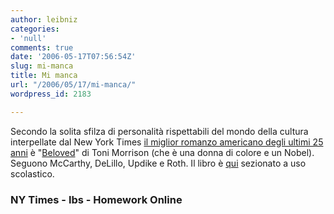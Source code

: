 ```yaml
---
author: leibniz
categories:
- 'null'
comments: true
date: '2006-05-17T07:56:54Z'
slug: mi-manca
title: Mi manca
url: "/2006/05/17/mi-manca/"
wordpress_id: 2183

---
```

Secondo la solita sfilza di personalità rispettabili del mondo della cultura interpellate dal New York Times [il miglior romanzo americano degli ultimi 25 anni](http://www.nytimes.com/2006/05/21/books/fiction-25-years.html?ex=1305864000&en=7e7310644c0718fd&ei=5090&partner=rssuserland&emc=rss) è "[Beloved](http://www.internetbookshop.it/ser/serdsp.asp?shop=1&c=VVVN54X6LUNVV)" di Toni Morrison (che è una donna di colore e un Nobel). Seguono McCarthy, DeLillo, Updike e Roth. Il libro è [qui](http://www.homework-online.com/beloved/index.asp) sezionato a uso scolastico.


### NY Times - Ibs - Homework Online
